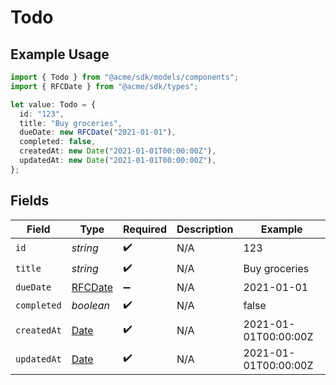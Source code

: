 # Todo

## Example Usage

```typescript
import { Todo } from "@acme/sdk/models/components";
import { RFCDate } from "@acme/sdk/types";

let value: Todo = {
  id: "123",
  title: "Buy groceries",
  dueDate: new RFCDate("2021-01-01"),
  completed: false,
  createdAt: new Date("2021-01-01T00:00:00Z"),
  updatedAt: new Date("2021-01-01T00:00:00Z"),
};
```

## Fields

| Field                                                                                         | Type                                                                                          | Required                                                                                      | Description                                                                                   | Example                                                                                       |
| --------------------------------------------------------------------------------------------- | --------------------------------------------------------------------------------------------- | --------------------------------------------------------------------------------------------- | --------------------------------------------------------------------------------------------- | --------------------------------------------------------------------------------------------- |
| `id`                                                                                          | *string*                                                                                      | :heavy_check_mark:                                                                            | N/A                                                                                           | 123                                                                                           |
| `title`                                                                                       | *string*                                                                                      | :heavy_check_mark:                                                                            | N/A                                                                                           | Buy groceries                                                                                 |
| `dueDate`                                                                                     | [RFCDate](../../types/rfcdate.md)                                                             | :heavy_minus_sign:                                                                            | N/A                                                                                           | 2021-01-01                                                                                    |
| `completed`                                                                                   | *boolean*                                                                                     | :heavy_check_mark:                                                                            | N/A                                                                                           | false                                                                                         |
| `createdAt`                                                                                   | [Date](https://developer.mozilla.org/en-US/docs/Web/JavaScript/Reference/Global_Objects/Date) | :heavy_check_mark:                                                                            | N/A                                                                                           | 2021-01-01T00:00:00Z                                                                          |
| `updatedAt`                                                                                   | [Date](https://developer.mozilla.org/en-US/docs/Web/JavaScript/Reference/Global_Objects/Date) | :heavy_check_mark:                                                                            | N/A                                                                                           | 2021-01-01T00:00:00Z                                                                          |